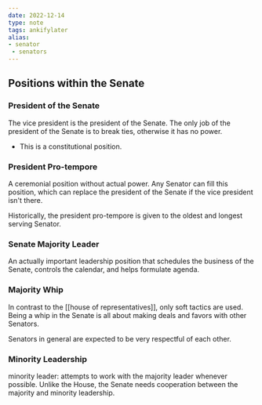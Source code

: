 ```yaml
---
date: 2022-12-14
type: note
tags: ankifylater
alias:
- senator
 - senators
---
```


## Positions within the Senate

### President of the Senate
The vice president is the president of the Senate. The only job of the president of the Senate is to break ties, otherwise it has no power.
- This is a constitutional position.

### President Pro-tempore
A ceremonial position without actual power. Any Senator can fill this position, which can replace the president of the Senate if the vice president isn't there.

Historically, the president pro-tempore is given to the oldest and longest serving Senator.

### Senate Majority Leader
An actually important leadership position that schedules the business of the Senate, controls the calendar, and helps formulate agenda.

### Majority Whip
In contrast to the [[house of representatives]], only soft tactics are used. Being a whip in the Senate is all about making deals and favors with other Senators.

Senators in general are expected to be very respectful of each other.

### Minority Leadership
minority leader: attempts to work with the majority leader whenever possible. Unlike the House, the Senate needs cooperation between the majority and minority leadership.
